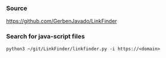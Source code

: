 ### Source
https://github.com/GerbenJavado/LinkFinder  

### Search for java-script files
```
python3 ~/git/LinkFinder/linkfinder.py -i https://<domain>
```

